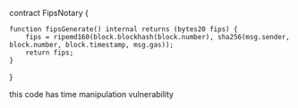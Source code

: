 contract FipsNotary {

    function fipsGenerate() internal returns (bytes20 fips) {
        fips = ripemd160(block.blockhash(block.number), sha256(msg.sender, block.number, block.timestamp, msg.gas));
        return fips;
    }
}

 this code has time manipulation vulnerability